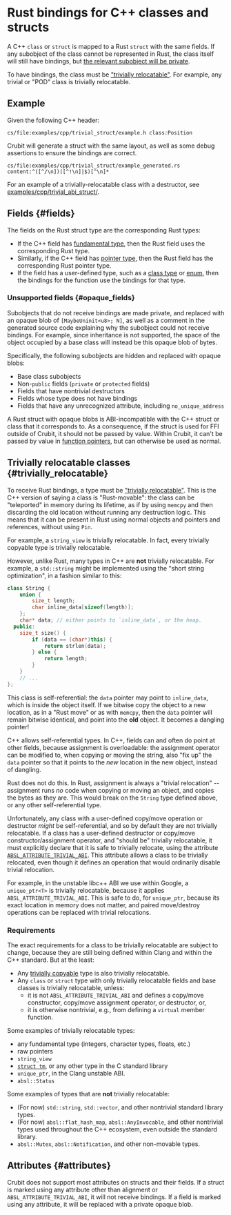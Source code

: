 # Rust bindings for C++ classes and structs

A C++ `class` or `struct` is mapped to a Rust `struct` with the same fields. If
any subobject of the class cannot be represented in Rust, the class itself will
still have bindings, but
[the relevant subobject will be private](#opaque_fields).

To have bindings, the class must be
["trivially relocatable"](#trivially_relocatable). For example, any trivial or
"POD" class is trivially relocatable.

## Example

Given the following C++ header:

```live-snippet
cs/file:examples/cpp/trivial_struct/example.h class:Position
```

Crubit will generate a struct with the same layout, as well as some debug
assertions to ensure the bindings are correct.

```live-snippet
cs/file:examples/cpp/trivial_struct/example_generated.rs content:^([^/\n])([^!\n]|$)[^\n]*
```

For an example of a trivially-relocatable class with a destructor, see
[examples/cpp/trivial_abi_struct/](http://examples/cpp/trivial_abi_struct/).

## Fields {#fields}

The fields on the Rust struct type are the corresponding Rust types:

*   If the C++ field has [fundamental type](fundamental_types), then the Rust
    field uses the corresponding Rust type.
*   Similarly, if the C++ field has [pointer type](pointer_types), then the Rust
    field has the corresponding Rust pointer type.
*   If the field has a user-defined type, such as a
    [class type](classes_and_structs) or [enum](enums), then the bindings for
    the function use the bindings for that type.

### Unsupported fields {#opaque_fields}

Subobjects that do not receive bindings are made private, and replaced with an
opaque blob of `[MaybeUninit<u8>; N]`, as well as a comment in the generated
source code explaining why the subobject could not receive bindings. For
example, since inheritance is not supported, the space of the object occupied by
a base class will instead be this opaque blob of bytes.

Specifically, the following subobjects are hidden and replaced with opaque
blobs:

*   Base class subobjects
*   Non-`public` fields (`private` or `protected` fields)
*   Fields that have nontrivial destructors
*   Fields whose type does not have bindings
*   Fields that have any unrecognized attribute, including `no_unique_address`

A Rust struct with opaque blobs is ABI-incompatible with the C++ struct or class
that it corresponds to. As a consequence, if the struct is used for FFI outside
of Crubit, it should not be passed by value. Within Crubit, it can't be passed
by value in [function pointers](pointer_types#function), but can otherwise be
used as normal.

## Trivially relocatable classes {#trivially_relocatable}

To receive Rust bindings, a type must be
["trivially relocatable"](https://clang.llvm.org/docs/LanguageExtensions.html#:~:text=__is_trivially_relocatable).
This is the C++ version of saying a class is "Rust-movable": the class can be
"teleported" in memory during its lifetime, as if by using `memcpy` and then
discarding the old location without running any destruction logic. This means
that it can be present in Rust using normal objects and pointers and references,
without using `Pin`.

For example, a `string_view` is trivially relocatable. In fact, every trivially
copyable type is trivially relocatable.

However, unlike Rust, many types in C++ are **not** trivially relocatable. For
example, a `std::string` might be implemented using the "short string
optimization", in a fashion similar to this:

```c++
class String {
    union {
        size_t length;
        char inline_data[sizeof(length)];
    };
    char* data; // either points to `inline_data`, or the heap.
  public:
    size_t size() {
        if (data == (char*)this) {
            return strlen(data);
        } else {
            return length;
        }
    }
    // ...
};
```

This class is self-referential: the `data` pointer may point to `inline_data`,
which is inside the object itself. If we bitwise copy the object to a new
location, as in a "Rust move" or as with `memcpy`, then the `data` pointer will
remain bitwise identical, and point into the **old** object. It becomes a
dangling pointer!

C++ allows self-referential types. In C++, fields can and often do point at
other fields, because assignment is overloadable: the assignment operator can be
modified to, when copying or moving the string, also "fix up" the `data` pointer
so that it points to the *new* location in the new object, instead of dangling.

Rust does not do this. In Rust, assignment is always a "trivial relocation" --
assignment runs *no* code when copying or moving an object, and copies the bytes
as they are. This would break on the `String` type defined above, or any other
self-referential type.

Unfortunately, any class with a user-defined copy/move operation or destructor
*might* be self-referential, and so by default they are not trivially
relocatable. If a class has a user-defined destructor or copy/move
constructor/assignment operator, and "should be" trivially relocatable, it must
explicitly declare that it is safe to trivially relocate, using the attribute
[`ABSL_ATTRIBUTE_TRIVIAL_ABI`](https://github.com/abseil/abseil-cpp/blob/master/absl/base/attributes.h#:~:text=ABSL_ATTRIBUTE_TRIVIAL_ABI).
This attribute allows a class to be trivially relocated, even though it defines
an operation that would ordinarily disable trivial relocation.

For example, in the unstable libc++ ABI we use within Google, a `unique_ptr<T>`
is trivially relocatable, because it applies `ABSL_ATTRIBUTE_TRIVIAL_ABI`. This
is safe to do, for `unique_ptr`, because its exact location in memory does not
matter, and paired move/destroy operations can be replaced with trivial
relocations.

### Requirements

The exact requirements for a class to be trivially relocatable are subject to
change, because they are still being defined within Clang and within the C++
standard. But at the least:

*   Any
    [trivially copyable](https://en.cppreference.com/w/cpp/language/classes#Trivially_copyable_clas)
    type is also trivially relocatable.
*   Any `class` or `struct` type with only trivially relocatable fields and base
    classes is trivially relocatable, unless:
    *   it is not `ABSL_ATTRIBUTE_TRIVIAL_ABI` and defines a copy/move
        constructor, copy/move assignment operator, or destructor, or,
    *   it is otherwise nontrivial, e.g., from defining a `virtual` member
        function.

Some examples of trivially relocatable types:

*   any fundamental type (integers, character types, floats, etc.)
*   raw pointers
*   `string_view`
*   [`struct tm`](https://en.cppreference.com/w/cpp/chrono/c/tm), or any other
    type in the C standard library
*   `unique_ptr`, in the Clang unstable ABI.
*   `absl::Status`

Some examples of types that are **not** trivially relocatable:

*   (For now) `std::string`, `std::vector`, and other nontrivial standard
    library types.
*   (For now) `absl::flat_hash_map`, `absl::AnyInvocable`, and other nontrivial
    types used throughout the C++ ecosystem, even outside the standard library.
*   `absl::Mutex`, `absl::Notification`, and other non-movable types.

## Attributes {#attributes}

Crubit does not support most attributes on structs and their fields. If a struct
is marked using any attribute other than alignment or
`ABSL_ATTRIBUTE_TRIVIAL_ABI`, it will not receive bindings. If a field is marked
using any attribute, it will be replaced with a private opaque blob.

